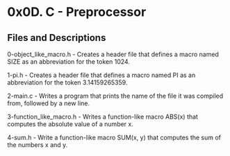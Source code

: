 # 0x0D. C - Preprocessor

## Files and Descriptions

0-object_like_macro.h - Creates a header file that defines a macro named SIZE as an abbreviation for the token 1024.

1-pi.h - Creates a header file that defines a macro named PI as an abbreviation for the token 3.14159265359.

2-main.c - Writes a program that prints the name of the file it was compiled from, followed by a new line.

3-function_like_macro.h - Writes a function-like macro ABS(x) that computes the absolute value of a number x.

4-sum.h - Write a function-like macro SUM(x, y) that computes the sum of the numbers x and y.
